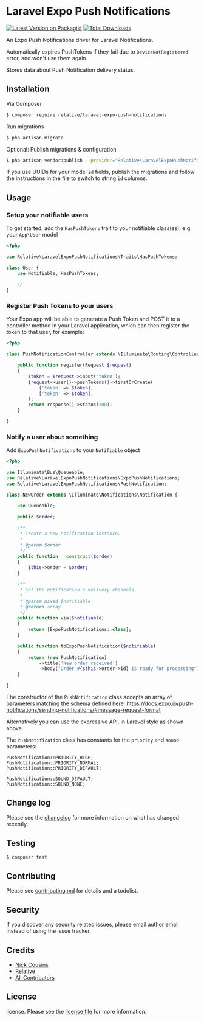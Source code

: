 # Laravel Expo Push Notifications

[![Latest Version on Packagist](https://img.shields.io/packagist/v/relative/laravel-expo-push-notifications.svg?style=flat-square)](https://packagist.org/packages/relative/laravel-expo-push-notifications)
[![Total Downloads](https://img.shields.io/packagist/dt/relative/laravel-expo-push-notifications.svg?style=flat-square)](https://packagist.org/packages/relative/laravel-expo-push-notifications)

An Expo Push Notifications driver for Laravel Notifications.

Automatically expires PushTokens if they fail due to `DeviceNotRegistered` error, and won't use them again.

Stores data about Push Notification delivery status.

## Installation

Via Composer

``` bash
$ composer require relative/laravel-expo-push-notifications
```

Run migrations

``` bash
$ php artisan migrate
```

Optional: Publish migrations & configuration

``` bash
$ php artisan vendor:publish --provider="Relative\LaravelExpoPushNotifications\ExpoPushNotificationsServiceProvider"
```
If you use UUIDs for your model `id` fields, publish the migrations and follow the instructions in the file to switch to string `id` columns.

## Usage

### Setup your notifiable users

To get started, add the `HasPushTokens` trait to your notifiable class(es), e.g. your `App\User` model

```PHP
<?php

use Relative\LaravelExpoPushNotifications\Traits\HasPushTokens;

class User {
    use Notifiable, HasPushTokens;
    
    //
}
```

### Register Push Tokens to your users

Your Expo app will be able to generate a Push Token and POST it to a controller method in  your Laravel application,
which can then register the token to that user, for example:

```PHP
<?php

class PushNotificationController extends \Illuminate\Routing\Controller {

    public function register(Request $request)
    {
        $token = $request->input('token');
        $request->user()->pushTokens()->firstOrCreate(
            ['token' => $token],
            ['token' => $token],
        );
        return response()->status(200);
    }

}
```
 
### Notify a user about something

Add `ExpoPushNotifications` to your `Notifiable` object
```PHP
<?php

use Illuminate\Bus\Queueable;
use Relative\LaravelExpoPushNotifications\ExpoPushNotifications;
use Relative\LaravelExpoPushNotifications\PushNotification;

class NewOrder extends \Illuminate\Notifications\Notification {

    use Queueable;
    
    public $order;

    /**
     * Create a new notification instance.
     *
     * @param $order
     */
    public function __construct($order)
    {
        $this->order = $order;
    }

    /**
     * Get the notification's delivery channels.
     *
     * @param mixed $notifiable
     * @return array
     */
    public function via($notifiable)
    {
        return [ExpoPushNotifications::class];
    }

    public function toExpoPushNotification($notifiable)
    {
        return (new PushNotification)
            ->title('New order received')
            ->body("Order #{$this->order->id} is ready for processing");
    }

}
```
The constructor of the `PushNotification` class accepts an array of parameters matching the schema defined here:
https://docs.expo.io/push-notifications/sending-notifications/#message-request-format

Alternatively you can use the expressive API, in Laravel style as shown above.

The `PushNotification` class has constants for the `priority` and `sound` parameters:
```
PushNotification::PRIORITY_HIGH;
PushNotification::PRIORITY_NORMAL;
PushNotification::PRIORITY_DEFAULT;

PushNotification::SOUND_DEFAULT;
PushNotification::SOUND_NONE;
```

## Change log

Please see the [changelog](changelog.md) for more information on what has changed recently.

## Testing

``` bash
$ composer test
```

## Contributing

Please see [contributing.md](contributing.md) for details and a todolist.

## Security

If you discover any security related issues, please email author email instead of using the issue tracker.

## Credits

- [Nick Cousins](https://github.com/NickCousins)
- [Relative](https://github.com/relativelimited)
- [All Contributors][link-contributors]

## License

license. Please see the [license file](license.md) for more information.

[ico-version]: https://img.shields.io/packagist/v/relative/expo-push-notifications.svg?style=flat-square
[ico-downloads]: https://img.shields.io/packagist/dt/relative/expo-push-notifications.svg?style=flat-square
[ico-travis]: https://img.shields.io/travis/relative/expo-push-notifications/master.svg?style=flat-square
[ico-styleci]: https://styleci.io/repos/12345678/shield

[link-packagist]: https://packagist.org/packages/relative/expo-push-notifications
[link-downloads]: https://packagist.org/packages/relative/expo-push-notifications
[link-travis]: https://travis-ci.org/relative/expo-push-notifications
[link-styleci]: https://styleci.io/repos/12345678
[link-author]: https://github.com/relative
[link-contributors]: ../../contributors
